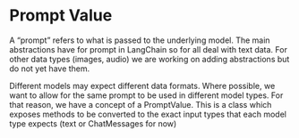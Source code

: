 Prompt Value
============

A “prompt” refers to what is passed to the underlying model. The main abstractions have for prompt in LangChain so for all deal with text data. For other data types (images, audio) we are working on adding abstractions but do not yet have them.

Different models may expect different data formats. Where possible, we want to allow for the same prompt to be used in different model types. For that reason, we have a concept of a PromptValue. This is a class which exposes methods to be converted to the exact input types that each model type expects (text or ChatMessages for now)